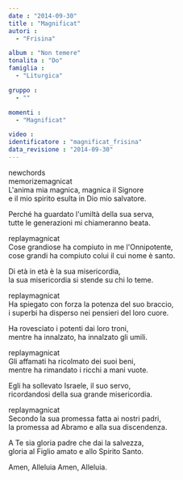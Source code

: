```yaml
---
date : "2014-09-30"
title : "Magnificat"
autori : 
  - "Frisina"

album : "Non temere"
tonalita : "Do"
famiglia : 
  - "Liturgica"

gruppo : 
  - ""

momenti : 
  - "Magnificat"

video : 
identificatore : "magnificat_frisina"
data_revisione : "2014-09-30"
---
```

  
newchords  
memorizemagnicat  
L'anima mia magnica, magnica il Signore  
e il mio spirito esulta in Dio mio salvatore.  
  
  
Perché ha guardato l'umiltà della sua serva,  
tutte le generazioni mi chiameranno beata.  
  
replaymagnicat  
Cose grandiose ha compiuto in me l'Onnipotente,  
cose grandi ha compiuto colui il cui nome è santo.  
  
  
Di età in età è la sua misericordia,  
la sua misericordia si stende su chi lo teme.  
  
replaymagnicat  
Ha spiegato con forza la potenza del suo braccio,  
i superbi ha disperso nei pensieri del loro cuore.  
  
  
Ha rovesciato i potenti dai loro troni,  
mentre ha innalzato, ha innalzato gli umili.  
  
replaymagnicat  
Gli affamati ha ricolmato dei suoi beni,  
mentre ha rimandato i ricchi a mani vuote.  
  
  
Egli ha sollevato Israele, il suo servo,  
ricordandosi della sua grande misericordia.  
  
replaymagnicat  
Secondo la sua promessa fatta ai nostri padri,  
la promessa ad Abramo e alla sua discendenza.  
  
  
A Te sia gloria padre che dai la salvezza,  
gloria al Figlio amato e allo Spirito Santo.  
  
  
  
Amen, Alleluia Amen, Alleluia.  
  
